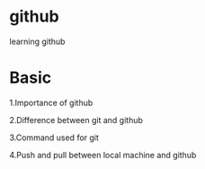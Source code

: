 # github
learning github 

# Basic
1.Importance of github

2.Difference between git and github

3.Command used for git

4.Push and pull between local machine and github

